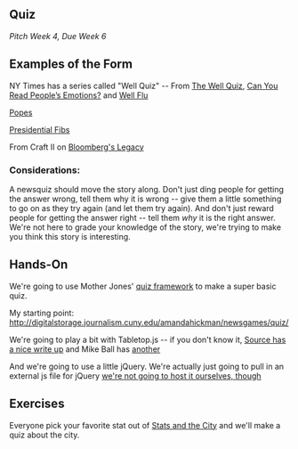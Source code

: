## Quiz
*Pitch Week 4, Due Week 6*

## Examples of the Form 

NY Times has a series called "Well Quiz" -- From [The Well Quiz](http://well.blogs.nytimes.com/category/the-well-quiz/), 
[Can You Read People’s Emotions?](http://well.blogs.nytimes.com/2013/10/03/well-quiz-the-mind-behind-the-eyes/) and [Well Flu](http://well.blogs.nytimes.com/2013/02/13/the-well-flu-quiz/)

[Popes](http://www.nytimes.com/interactive/2013/03/18/world/pope-quotes.html) 

[Presidential Fibs](http://ralphvacca.org/fibber/game/index.html)

From Craft II on [Bloomberg's Legacy](http://bloomberglegacy.nycitynewsservice.com/bloombergs-new-york-city-take-the-quiz/)

### Considerations:
A newsquiz should move the story along. Don't just ding people for getting the answer wrong, tell them why it is wrong -- give them a little something to go on as they try again (and let them try again). And don't just reward people for getting the answer right -- tell them *why* it is the right answer. We're not here to grade your knowledge of the story, we're trying to make you think this story is interesting. 


## Hands-On
We're going to use Mother Jones' [quiz framework](https://github.com/motherjones/newsquiz) to make a super basic quiz. 

My starting point: <http://digitalstorage.journalism.cuny.edu/amandahickman/newsgames/quiz/>

We're going to play a bit with Tabletop.js -- if you don't know it, [Source has a nice write up](http://source.opennews.org/en-US/articles/ultralight-cmses/) and Mike Ball has [another](http://www.mikeball.us/blog/using-google-spreadsheets-and-tabletop-js-as-a-web-application-back-end)


And we're going to use a little jQuery. We're actually just going to pull in an external js file for jQuery [we're not going to host it ourselves, though](https://encosia.com/3-reasons-why-you-should-let-google-host-jquery-for-you/)


## Exercises
Everyone pick your favorite stat out of [Stats and the City](http://mycrains.crainsnewyork.com/stats-and-the-city/boroughs) and we'll make a quiz about the city.
